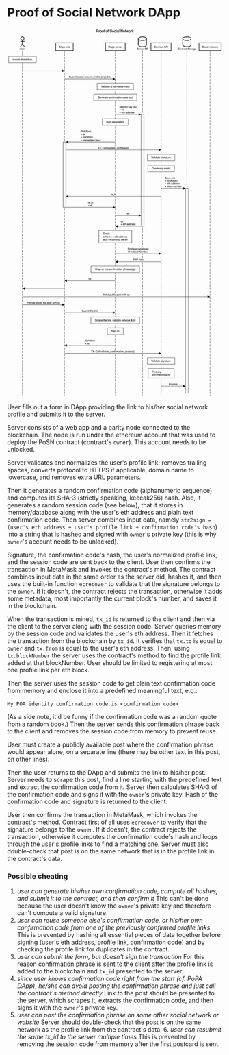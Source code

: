 # Proof of Social Network DApp

![Click on image to enlarge](../../../../.gitbook/assets/posn.png)

User fills out a form in DApp providing the link to his/her social network profile and submits it to the server.

Server consists of a web app and a parity node connected to the blockchain. The node is run under the ethereum account that was used to deploy the PoSN contract \(contract's `owner`\). This account needs to be unlocked.

Server validates and normalizes the user's profile link: removes trailing spaces, converts protocol to HTTPS if applicable, domain name to lowercase, and removes extra URL parameters.

Then it generates a random confirmation code \(alphanumeric sequence\) and computes its SHA-3 \(strictly speaking, keccak256\) hash. Also, it generates a random session code \(see below\), that it stores in memory/database along with the user's eth address and plain text confirmation code. Then server combines input data, namely `str2sign = (user's eth address + user's profile link + confirmation code's hash`\) into a string that is hashed and signed with `owner`'s private key \(this is why `owner`'s account needs to be unlocked\).

Signature, the confirmation code's hash, the user's normalized profile link, and the session code are sent back to the client. User then confirms the transaction in MetaMask and invokes the contract's method. The contract combines input data in the same order as the server did, hashes it, and then uses the built-in function `ecrecover` to validate that the signature belongs to the `owner`. If it doesn't, the contract rejects the transaction, otherwise it adds some metadata, most importantly the current block's number, and saves it in the blockchain.

When the transaction is mined, `tx_id` is returned to the client and then via the client to the server along with the session code. Server queries memory by the session code and validates the user's eth address. Then it fetches the transaction from the blockchain by `tx_id`. It verifies that `tx.to` is equal to `owner` and `tx.from` is equal to the user's eth address. Then, using `tx.blockNumber` the server uses the contract's method to find the profile link added at that blockNumber. User should be limited to registering at most one profile link per eth block.

Then the server uses the session code to get plain text confirmation code from memory and enclose it into a predefined meaningful text, e.g.:

```text
My POA identity confirmation code is <confirmation code>
```

\(As a side note, it'd be funny if the confirmation code was a random quote from a random book.\) Then the server sends this confirmation phrase back to the client and removes the session code from memory to prevent reuse.

User must create a publicly available post where the confirmation phrase would appear alone, on a separate line \(there may be other text in this post, on other lines\).

Then the user returns to the DApp and submits the link to his/her post. Server needs to scrape this post, find a line starting with the predefined text and extract the confirmation code from it. Server then calculates SHA-3 of the confirmation code and signs it with the `owner`'s private key. Hash of the confirmation code and signature is returned to the client.

User then confirms the transaction in MetaMask, which invokes the contract's method. Contract first of all uses `ecrecover` to verify that the signature belongs to the `owner`. If it doesn't, the contract rejects the transaction, otherwise it computes the confirmation code's hash and loops through the user's profile links to find a matching one. Server must also double-check that post is on the same network that is in the profile link in the contract's data.

### Possible cheating

1. _user can generate his/her own confirmation code, compute all hashes, and submit it to the contract, and then confirm it_ This can't be done because the user doesn't know the `owner`'s private key and therefore can't compute a valid signature.
2. _user can reuse someone else's confirmation code, or his/her own confirmation code from one of the previously confirmed profile links_ This is prevented by hashing all essential pieces of data together before signing \(user's eth address, profile link, confirmation code\) and by checking the profile link for duplicates in the contract.
3. _user can submit the form, but doesn't sign the transaction_ For this reason confirmation phrase is sent to the client after the profile link is added to the blockchain and `tx_id` presented to the server.
4. _since user knows confirmation code right from the start \(cf. PoPA DApp\), he/she can avoid posting the confirmation phrase and just call the contract's method directly_ Link to the post should be presented to the server, which scrapes it, extracts the confirmation code, and then signs it with the `owner`'s private key.
5. _user can post the confirmation phrase on some other social network or website_ Server should double-check that the post is on the same network as the profile link from the contract's data. 6. _user can resubmit the same tx\_id to the server multiple times_ This is prevented by removing the session code from memory after the first postcard is sent.

